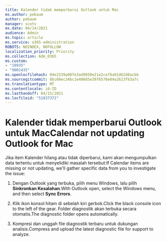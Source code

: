 ```yaml
---
title: Kalender tidak memperbarui Outlook untuk Mac
ms.author: pebaum
author: pebaum
manager: scotv
ms.date: 04/14/2021
audience: Admin
ms.topic: article
ms.service: o365-administration
ROBOTS: NOINDEX, NOFOLLOW
localization_priority: Priority
ms.collection: Adm_O365
ms.custom:
- "10935"
- "9001435"
ms.openlocfilehash: 04e2339a08fe3ad9850e21e2cef8a91d62d0acbb
ms.sourcegitcommit: 8bc60ec34bc1e40685e3976576e04a2623f63a7c
ms.translationtype: MT
ms.contentlocale: id-ID
ms.lasthandoff: 04/15/2021
ms.locfileid: "51837372"
---
```

# <a name="calendar-not-updating-outlook-for-mac"></a><span data-ttu-id="adcd7-102">Kalender tidak memperbarui Outlook untuk Mac</span><span class="sxs-lookup"><span data-stu-id="adcd7-102">Calendar not updating Outlook for Mac</span></span>

<span data-ttu-id="adcd7-103">Jika item Kalender hilang atau tidak diperbarui, kami akan mengumpulkan data tertentu untuk menyelidiki masalah tersebut:</span><span class="sxs-lookup"><span data-stu-id="adcd7-103">If Calendar items are missing or not updating, we'll gather specific data from you to investigate the issue:</span></span>

1. <span data-ttu-id="adcd7-104">Dengan Outlook yang terbuka, pilih menu Windows, lalu pilih **Sinkronkan Kesalahan**.</span><span class="sxs-lookup"><span data-stu-id="adcd7-104">With Outlook open, select the Windows menu, and then select **Sync Errors**.</span></span>

1. <span data-ttu-id="adcd7-105">Klik ikon konsol hitam di sebelah kiri gerbok.</span><span class="sxs-lookup"><span data-stu-id="adcd7-105">Click the black console icon to the left of the gear.</span></span> <span data-ttu-id="adcd7-106">Folder diagnostik akan terbuka secara otomatis.</span><span class="sxs-lookup"><span data-stu-id="adcd7-106">The diagnostic folder opens automatically.</span></span>

1. <span data-ttu-id="adcd7-107">Kompresi dan unggah file diagnostik terbaru untuk dukungan analisis.</span><span class="sxs-lookup"><span data-stu-id="adcd7-107">Compress and upload the latest diagnostic file for support to analyze.</span></span>